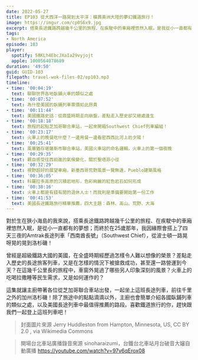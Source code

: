 ```yaml
---
date: 2022-05-27
title: EP103 從大西洋一路晃到太平洋：橫貫美洲大陸的夢幻鐵道旅行！
image: https://imgur.com/cp0S6x9.jpg
excerpt: 搭乘長途鐵路跨越幾千公里的旅程、在疾駛中的車廂裡悠然入眠，是我從小一直都有的夢想。這集邀請各位和我一起搭上橫跨美洲大陸的長途列車「西南酋長號」（Southwest Chief），一起品味路上那些令人印象深刻的風景，並且和形形色色的旅人相會！
tags:
- North America
episode: 103
player:
  spotify: 58KLh4EbcJXaIa29vyjojt
  apple: 1000564078689
duration: '49:50'
guid: GUID-103
filepath: travel-wok-files-02/ep103.mp3
timeline:
- time: '00:04:19'
  text: 聊聊世界各地臥舖火車的類似之處
- time: '00:07:52'
  text: 為什麼美國的臥鋪列車票價如此昂貴
- time: '00:11:44'
  text: 美國鐵路史話：從鼎盛時期走向崩盤，差點走入歷史卻又絕處逢生
- time: '00:18:18'
  text: 旅程的起點芝加哥聯合車站，一起來開箱Southwest Chief列車編組！
- time: '00:23:17'
  text: 火車上的晚餐吃什麼？一邊用餐一邊看密西西比河上的夕陽！
- time: '00:25:41'
  text: 風華猶存堪薩斯市聯合車站，美國火車站的命名邏輯，火車上的第一個夜晚
- time: '00:29:35'
  text: 親自感受往西前進的氣候變化，關於聖塔菲小徑
- time: '00:32:29'
  text: 視野超好的展望車廂，新墨西哥荒野風景一覽無遺，Pueblo建築風格
- time: '00:36:05'
  text: 科羅拉多高原的沉積岩地形，色彩絢麗的紅色岩石如何形成
- time: '00:38:16'
  text: 火車上都是有錢有閒的退休人士！而我則是準備要開始第一份工作
- time: '00:41:53'
  text: 美國長途鐵路旅行精華推薦，四大主題：森林、高山、荒野、大海
---
```

對於生在狹小海島的我來說，搭乘長途鐵路跨越幾千公里的旅程、在疾駛中的車廂裡悠然入眠，是從小一直都有的夢想；而終於在25歲那年，我因緣際會搭上了四天三夜的Amtrak長途列車「西南酋長號」（Southwest Chief），從波士頓一路晃呀晃的晃到洛杉磯！

曾經是超級鐵路大國的美國，在全盛時期經歷過怎樣令人難以想像的榮景？差點走入歷史的長途旅客列車，又是在怎樣的情況下被搶救成功，甚至還一路營運到今天？在這幾千公里長的旅程中，車窗外晃過了哪些另人印象深刻的風景？火車上的吃喝拉撒睡等民生需求，又是如何運作的？

這集就讓主廚帶著各位從芝加哥聯合車站出發，一起坐上這班長途列車，前往千里之外的加州洛杉磯！除了旅途中的點點滴滴以外，主廚也會簡單介紹各國臥鋪列車的類似之處，以及美國長途列車中最值得推薦的路段。喜歡鐵道旅行的你，趕快跟我們一起登上這班列車吧！

> 封面圖片來源 Jerry Huddleston from Hampton, Minnesota, US, CC BY 2.0 , via Wikimedia Commons

> 開場台北車站廣播錄音來源 sinoharaizumi，台鐵台北車站月台破音大嬸自動廣播 https://youtube.com/watch?v=97v6qErox08
